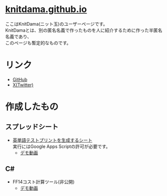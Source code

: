 # [knitdama.github.io](https://knitdama.github.io/)
ここはKnitDama(ニット玉)のユーザーページです。  
KnitDamaとは、別の匿名名義で作ったものを人に紹介するために作った半匿名名義であり、  
このページも暫定的なものです。

# リンク
- [GitHub](https://github.com/KnitDama)
- [X(Twitter)](https://x.com/KnitDama)

# 作成したもの
## スプレッドシート
- [英単語テストプリントを生成するシート](https://docs.google.com/spreadsheets/d/1YQjUfZ7Of6rfiYvLLa87TU1xTF0ZGqmtyfvZCrbaT5M/edit?usp=sharing)  
実行にはGoogle Apps Scriptの許可が必要です。
  - [デモ動画](https://youtu.be/dek7FhoWa2Q)

## C#
- FF14コスト計算ツール(非公開)  
  - [デモ動画](https://youtu.be/eJue6TUWv_I)
